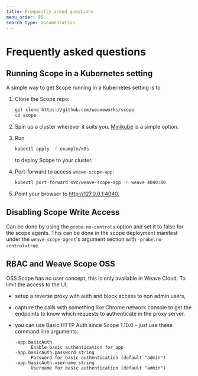 ```yaml
---
title: Frequently asked questions
menu_order: 95
search_type: Documentation
---
```


# Frequently asked questions

## Running Scope in a Kubernetes setting

A simple way to get Scope running in a Kubernetes setting is to

1. Clone the Scope repo:

   ```sh
   git clone https://github.com/weaveworks/scope
   cd scope
   ```

1. Spin up a cluster wherever it suits you.
   [Minikube](https://github.com/kubernetes/minikube) is a simple option.
1. Run

   ```sh
   kubectl apply -f example/k8s
   ```

   to deploy Scope to your cluster.
1. Port-forward to access `weave-scope-app`:

   ```sh
   kubectl port-forward svc/weave-scope-app -n weave 4040:80
   ```

1. Point your browser to <http://127.0.0.1:4040.>

## Disabling Scope Write Access

Can be done by using the `probe.no-controls` option and set it to false for the scope agents. This can be done in the scope deployment manifest under the `weave-scope-agent`'s argument section with `—probe.no-control=true`.

## RBAC and Weave Scope OSS

OSS Scope has no user concept, this is only available in Weave Cloud. To limit the access to the UI,

- setup a reverse proxy with auth and block access to non admin users,
- capture the calls with something like Chrome network console to get the endpoints to know which requests to authenticate in the proxy server.
- you can use Basic HTTP Auth since Scope 1.10.0 - just use these command line
  arguments:

  ```cli
  -app.basicAuth
        Enable basic authentication for app
  -app.basicAuth.password string
        Password for basic authentication (default "admin")
  -app.basicAuth.username string
        Username for basic authentication (default "admin")
  ```
